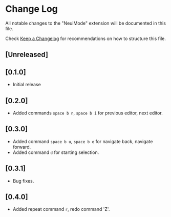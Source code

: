 # Change Log
All notable changes to the "NeuiMode" extension will be documented in this file.

Check [Keep a Changelog](http://keepachangelog.com/) for recommendations on how to structure this file.

## [Unreleased]

## [0.1.0]
- Initial release

## [0.2.0]
- Added commands `space b n`, `space b i` for previous editor, next editor.

## [0.3.0]

- Added command `space b u`, `space b e` for navigate back, navigate forward.
- Added command `d` for starting selection.

## [0.3.1]

- Bug fixes.

## [0.4.0]

- Added repeat command `r`, redo command 'Z'.